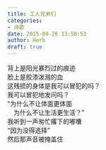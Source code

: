 ```yaml
---  
title: 工人兄弟们  
categories:  
- 诗歌  
date: 2015-09-26 13:50:53  
author: Herb  
draft: true
---    
```

背上是阳光暴烈过的痕迹    
脸上是胶漆泼溅的血    
这残损的身体是我可以冒犯的吗？    
我可以冒犯地发问吗？    
“为什么不让体面更体面    
　为什么不让生活更生活？”    
我听到一声匆忙撂下的嘟囔    
“因为没得选择”    
然后那声音被掩盖住  
